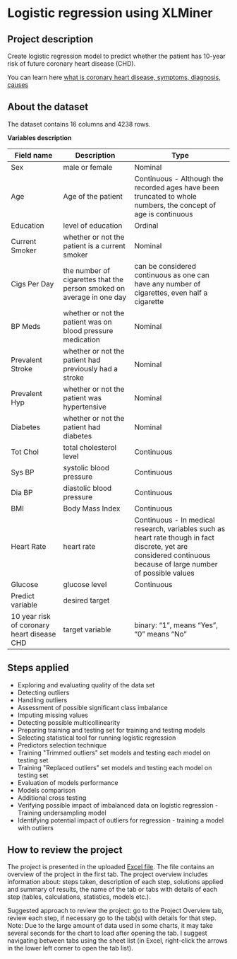# Logistic regression using XLMiner
## Project description
Create logistic regression model to predict whether the patient has 10-year risk of future coronary heart disease (CHD).

You can learn here [what is coronary heart disease, symptoms, diagnosis, causes]( https://www.nhlbi.nih.gov/health/coronary-heart-disease) 

## About the dataset

The dataset contains 16 columns and 4238 rows.

**Variables description**

| Field name | Description | Type |
|---------------|-----------|-------|
|Sex | male or female | Nominal |
| Age | Age of the patient | Continuous - Although the recorded ages have been truncated to whole numbers, the concept of age is continuous |
| Education | level of education | Ordinal |
| Current Smoker | whether or not the patient is a current smoker | Nominal| 
| Cigs Per Day | the number of cigarettes that the person smoked on average in one day | can be considered continuous as one can have any number of cigarettes, even half a cigarette |
| BP Meds | whether or not the patient was on blood pressure medication | Nominal |
| Prevalent Stroke | whether or not the patient had previously had a stroke | Nominal |
| Prevalent Hyp | whether or not the patient was hypertensive | Nominal |
| Diabetes | whether or not the patient had diabetes | Nominal |
| Tot Chol | total cholesterol level | Continuous |
| Sys BP | systolic blood pressure | Continuous |
| Dia BP | diastolic blood pressure | Continuous |
| BMI | Body Mass Index | Continuous |
| Heart Rate | heart rate  | Continuous - In medical research, variables such as heart rate though in fact discrete, yet are considered continuous because of large number of possible values |
| Glucose | glucose level | Continuous |
| Predict variable | desired target |
| 10 year risk of coronary heart disease CHD | target variable |  binary: “1”, means “Yes”, “0” means “No” |

## Steps applied
- Exploring and evaluating quality of the data set
- Detecting outliers
- Handling outliers
- Assessment of possible significant class imbalance
- Imputing missing values
- Detecting possible multicollinearity
- Preparing training and testing set for training and testing models
- Selecting statistical tool for running logistic regression
- Predictors selection technique
- Training "Trimmed outliers" set models and testing each model on testing set
- Training "Replaced outliers" set models and testing each model on testing set
- Evaluation of models performance
- Models comparison
- Additional cross testing
- Verifying possible impact of imbalanced data on logistic regression - Training undersampling model
- Identifying potential impact of outliers for regression - training a model with outliers

## How to review the project
The project is presented in the uploaded [Excel file](https://github.com/PatrycjaDanilczuk/Logistic-regression-using-XLMiner/blob/main/Logistic%20regression%20using%20XLminer.xlsx). The file contains an overview of the project in the first tab. The project overview includes information about: steps taken, description of each step, solutions applied and summary of results, the name of the tab or tabs with details of each step (tables, calculations, statistics, models etc.). 

Suggested approach to review the project: go to the Project Overview tab, review each step, if necessary go to the tab(s) with details for that step. Note: Due to the large amount of data used in some charts, it may take several seconds for the chart to load after opening the tab. I suggest navigating between tabs using the sheet list (in Excel, right-click the arrows in the lower left corner to open the tab list).

